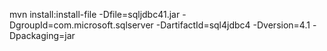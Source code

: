 mvn install:install-file -Dfile=sqljdbc41.jar -DgroupId=com.microsoft.sqlserver -DartifactId=sql4jdbc4 -Dversion=4.1 -Dpackaging=jar